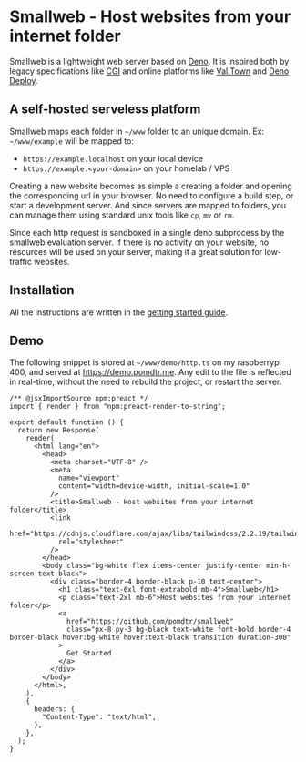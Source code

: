 # Smallweb - Host websites from your internet folder

Smallweb is a lightweight web server based on [Deno](https://deno.com). It is inspired both by legacy specifications like [CGI](https://en.wikipedia.org/wiki/Common_Gateway_Interface) and online platforms like [Val Town](https://val.town) and [Deno Deploy](https://deno.com/deploy).

## A self-hosted serveless platform

Smallweb maps each folder in `~/www` folder to an unique domain. Ex: `~/www/example` will be mapped to:

- `https://example.localhost` on your local device
- `https://example.<your-domain>` on your homelab / VPS

Creating a new website becomes as simple a creating a folder and opening the corresponding url in your browser. No need to configure a build step, or start a development server. And since servers are mapped to folders, you can manage them using standard unix tools like `cp`, `mv` or `rm`.

Since each http request is sandboxed in a single deno subprocess by the smallweb evaluation server. If there is no activity on your website, no resources will be used on your server, making it a great solution for low-traffic websites.

## Installation

All the instructions are written in the [getting started guide](https://pomdtr.github.io/smallweb).

## Demo

The following snippet is stored at `~/www/demo/http.ts` on my raspberrypi 400, and served at <https://demo.pomdtr.me>. Any edit to the file is reflected in real-time, without the need to rebuild the project, or restart the server.

```tsx
/** @jsxImportSource npm:preact */
import { render } from "npm:preact-render-to-string";

export default function () {
  return new Response(
    render(
      <html lang="en">
        <head>
          <meta charset="UTF-8" />
          <meta
            name="viewport"
            content="width=device-width, initial-scale=1.0"
          />
          <title>Smallweb - Host websites from your internet folder</title>
          <link
            href="https://cdnjs.cloudflare.com/ajax/libs/tailwindcss/2.2.19/tailwind.min.css"
            rel="stylesheet"
          />
        </head>
        <body class="bg-white flex items-center justify-center min-h-screen text-black">
          <div class="border-4 border-black p-10 text-center">
            <h1 class="text-6xl font-extrabold mb-4">Smallweb</h1>
            <p class="text-2xl mb-6">Host websites from your internet folder</p>
            <a
              href="https://github.com/pomdtr/smallweb"
              class="px-8 py-3 bg-black text-white font-bold border-4 border-black hover:bg-white hover:text-black transition duration-300"
            >
              Get Started
            </a>
          </div>
        </body>
      </html>,
    ),
    {
      headers: {
        "Content-Type": "text/html",
      },
    },
  );
}
```
